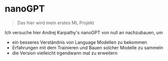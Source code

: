 # nanoGPT
> Das hier wird mein erstes ML Projekt

Ich versuche hier Andrej Karpathy's nanoGPT von null an nachzubauen, um
* ein besseres Verständnis von Language Modellen zu bekommen
* Erfahrungen mit dem Trainieren und Bauen solcher Modelle zu sammeln
* die Version vielleicht irgendwann mal zu erweitern